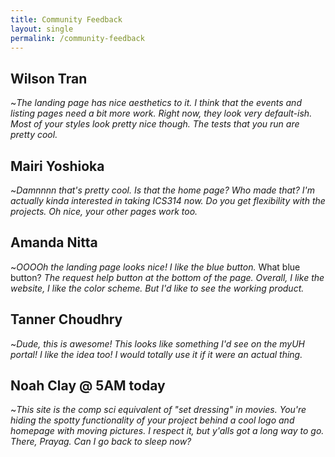 ```yaml
---
title: Community Feedback
layout: single
permalink: /community-feedback
---
```


## Wilson Tran
~*The landing page has nice aesthetics to it. I think that the events and listing pages need a bit more work. Right now, they look very default-ish. Most of your styles look pretty nice though. The tests that you run are pretty cool.*

## Mairi Yoshioka
~*Damnnnn that's pretty cool. Is that the home page? Who made that? I'm actually kinda interested in taking ICS314 now. Do you get flexibility with the projects. Oh nice, your other pages work too.*

## Amanda Nitta
~*OOOOh the landing page looks nice! I like the blue button.*
What blue button?
*The request help button at the bottom of the page. Overall, I like the website, I like the color scheme. But I'd like to see the working product.*

## Tanner Choudhry
~*Dude, this is awesome! This looks like something I'd see on the myUH portal! I like the idea too! I would totally use it if it were an actual thing.*

## Noah Clay @ 5AM today
~*This site is the comp sci equivalent of "set dressing" in movies. You're hiding the spotty functionality of your project behind a cool logo and homepage with moving pictures. I respect it, but y'alls got a long way to go. There, Prayag. Can I go back to sleep now?*
